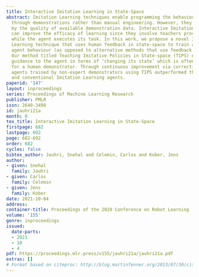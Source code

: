 ```yaml
---
title: Interactive Imitation Learning in State-Space
abstract: Imitation Learning techniques enable programming the behaviour of agents
  through demonstrations rather than manual engineering. However, they are limited
  by the quality of available demonstration data. Interactive Imitation Learning techniques
  can improve the efficacy of learning since they involve teachers providing feedback
  while the agent executes its task. In this work, we propose a novel Interactive
  Learning technique that uses human feedback in state-space to train and improve
  agent behaviour (as opposed to alternative methods that use feedback in action-space).
  Our method titled Teaching Imitative Policies in State-space (TIPS) enables providing
  guidance to the agent in terms of ‘changing its state’ which is often more intuitive
  for a human demonstrator. Through continuous improvement via corrective feedback,
  agents trained by non-expert demonstrators using TIPS outperformed the demonstrator
  and conventional Imitation Learning agents.
paperid: '147'
layout: inproceedings
series: Proceedings of Machine Learning Research
publisher: PMLR
issn: 2640-3498
id: jauhri21a
month: 0
tex_title: Interactive Imitation Learning in State-Space
firstpage: 682
lastpage: 692
page: 682-692
order: 682
cycles: false
bibtex_author: Jauhri, Snehal and Celemin, Carlos and Kober, Jens
author:
- given: Snehal
  family: Jauhri
- given: Carlos
  family: Celemin
- given: Jens
  family: Kober
date: 2021-10-04
address:
container-title: Proceedings of the 2020 Conference on Robot Learning
volume: '155'
genre: inproceedings
issued:
  date-parts:
  - 2021
  - 10
  - 4
pdf: https://proceedings.mlr.press/v155/jauhri21a/jauhri21a.pdf
extras: []
# Format based on citeproc: http://blog.martinfenner.org/2013/07/30/citeproc-yaml-for-bibliographies/
---
```


